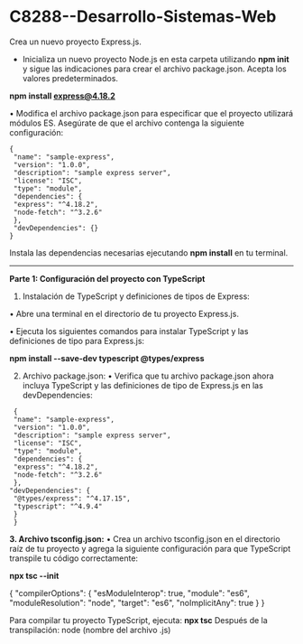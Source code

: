 # C8288--Desarrollo-Sistemas-Web

Crea un nuevo proyecto Express.js.

- Inicializa un nuevo proyecto Node.js en esta carpeta utilizando **npm init** y sigue las indicaciones
para crear el archivo package.json. Acepta los valores predeterminados.

**npm install express@4.18.2**

• Modifica el archivo package.json para especificar que el proyecto utilizará módulos ES.
Asegúrate de que el archivo contenga la siguiente configuración:
```
{
 "name": "sample-express",
 "version": "1.0.0",
 "description": "sample express server",
 "license": "ISC",
 "type": "module",
 "dependencies": {
 "express": "^4.18.2",
 "node-fetch": "^3.2.6"
 },
 "devDependencies": {}
}
```
Instala las dependencias necesarias ejecutando **npm install** en tu terminal.

---------------------------------------------------------------------------------------

**Parte 1: Configuración del proyecto con TypeScript**

1. Instalación de TypeScript y definiciones de tipos de Express:
   
• Abre una terminal en el directorio de tu proyecto Express.js.

• Ejecuta los siguientes comandos para instalar TypeScript y las definiciones de tipo para
Express.js:

 **npm install --save-dev typescript @types/express**

 2. Archivo package.json:
• Verifica que tu archivo package.json ahora incluya TypeScript y las definiciones de tipo de
Express.js en las devDependencies:
```
 {
 "name": "sample-express",
 "version": "1.0.0",
 "description": "sample express server",
 "license": "ISC",
 "type": "module",
 "dependencies": {
 "express": "^4.18.2",
 "node-fetch": "^3.2.6"
 },
"devDependencies": {
 "@types/express": "^4.17.15",
 "typescript": "^4.9.4"
 }
 }
```
**3. Archivo tsconfig.json:**
• Crea un archivo tsconfig.json en el directorio raíz de tu proyecto y agrega la siguiente
configuración para que TypeScript transpile tu código correctamente:

**npx tsc --init**

 {
 "compilerOptions": {
 "esModuleInterop": true,
 "module": "es6",
 "moduleResolution": "node",
 "target": "es6",
 "noImplicitAny": true
 }
 }

Para compilar tu proyecto TypeScript, ejecuta:
**npx tsc**
Después de la transpilación: node (nombre del archivo .js)
